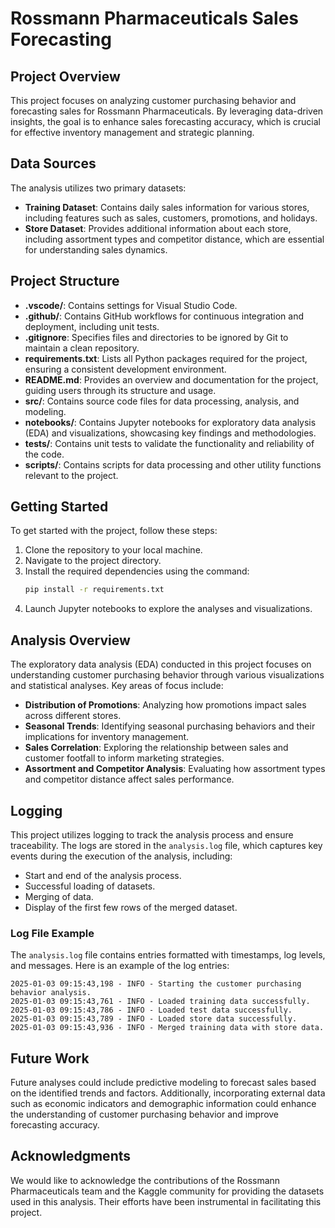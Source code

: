 # Rossmann Pharmaceuticals Sales Forecasting

## Project Overview
This project focuses on analyzing customer purchasing behavior and forecasting sales for Rossmann Pharmaceuticals. By leveraging data-driven insights, the goal is to enhance sales forecasting accuracy, which is crucial for effective inventory management and strategic planning.

## Data Sources
The analysis utilizes two primary datasets:
- **Training Dataset**: Contains daily sales information for various stores, including features such as sales, customers, promotions, and holidays.
- **Store Dataset**: Provides additional information about each store, including assortment types and competitor distance, which are essential for understanding sales dynamics.

## Project Structure
- **.vscode/**: Contains settings for Visual Studio Code.
- **.github/**: Contains GitHub workflows for continuous integration and deployment, including unit tests.
- **.gitignore**: Specifies files and directories to be ignored by Git to maintain a clean repository.
- **requirements.txt**: Lists all Python packages required for the project, ensuring a consistent development environment.
- **README.md**: Provides an overview and documentation for the project, guiding users through its structure and usage.
- **src/**: Contains source code files for data processing, analysis, and modeling.
- **notebooks/**: Contains Jupyter notebooks for exploratory data analysis (EDA) and visualizations, showcasing key findings and methodologies.
- **tests/**: Contains unit tests to validate the functionality and reliability of the code.
- **scripts/**: Contains scripts for data processing and other utility functions relevant to the project.

## Getting Started
To get started with the project, follow these steps:
1. Clone the repository to your local machine.
2. Navigate to the project directory.
3. Install the required dependencies using the command:
   ```bash
   pip install -r requirements.txt
   ```
4. Launch Jupyter notebooks to explore the analyses and visualizations.

## Analysis Overview
The exploratory data analysis (EDA) conducted in this project focuses on understanding customer purchasing behavior through various visualizations and statistical analyses. Key areas of focus include:
- **Distribution of Promotions**: Analyzing how promotions impact sales across different stores.
- **Seasonal Trends**: Identifying seasonal purchasing behaviors and their implications for inventory management.
- **Sales Correlation**: Exploring the relationship between sales and customer footfall to inform marketing strategies.
- **Assortment and Competitor Analysis**: Evaluating how assortment types and competitor distance affect sales performance.

## Logging

This project utilizes logging to track the analysis process and ensure traceability. The logs are stored in the `analysis.log` file, which captures key events during the execution of the analysis, including:

- Start and end of the analysis process.
- Successful loading of datasets.
- Merging of data.
- Display of the first few rows of the merged dataset.

### Log File Example

The `analysis.log` file contains entries formatted with timestamps, log levels, and messages. Here is an example of the log entries:

```
2025-01-03 09:15:43,198 - INFO - Starting the customer purchasing behavior analysis.
2025-01-03 09:15:43,761 - INFO - Loaded training data successfully.
2025-01-03 09:15:43,786 - INFO - Loaded test data successfully.
2025-01-03 09:15:43,789 - INFO - Loaded store data successfully.
2025-01-03 09:15:43,936 - INFO - Merged training data with store data.
```

## Future Work
Future analyses could include predictive modeling to forecast sales based on the identified trends and factors. Additionally, incorporating external data such as economic indicators and demographic information could enhance the understanding of customer purchasing behavior and improve forecasting accuracy.

## Acknowledgments
We would like to acknowledge the contributions of the Rossmann Pharmaceuticals team and the Kaggle community for providing the datasets used in this analysis. Their efforts have been instrumental in facilitating this project.
